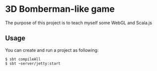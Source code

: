 3D Bomberman-like game
====================

The purpose of this project is to teach myself some WebGL and Scala.js

## Usage

You can create and run a project as following:

```
$ sbt compileAll
$ sbt ~server/jetty:start
```


